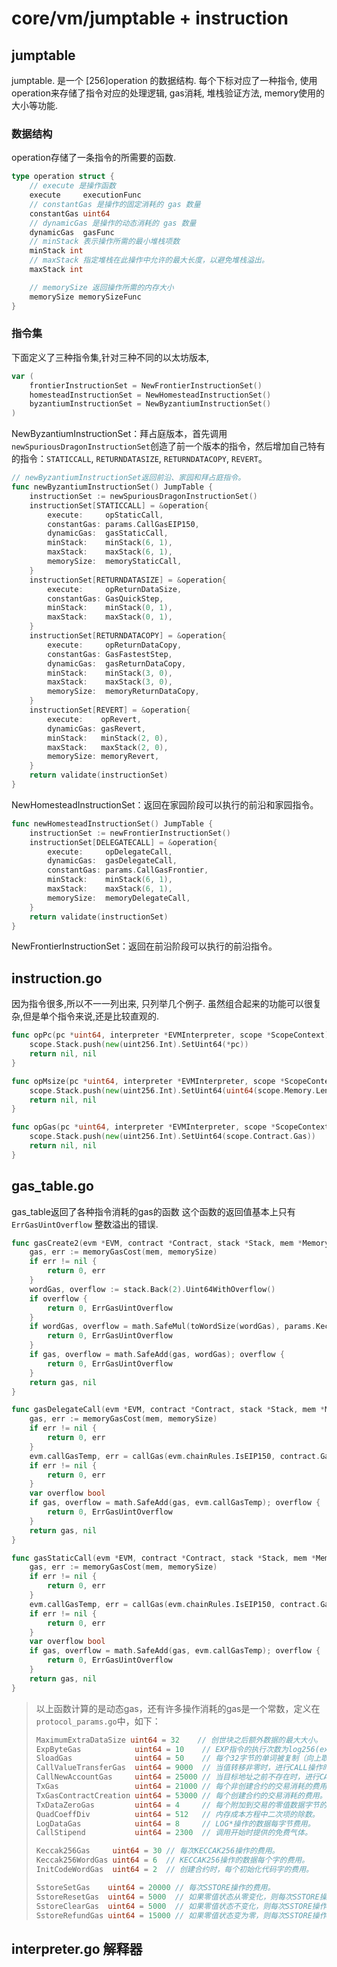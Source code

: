 # core/vm/jumptable + instruction

## jumptable
jumptable. 是一个 [256]operation 的数据结构. 每个下标对应了一种指令, 使用operation来存储了指令对应的处理逻辑, gas消耗, 堆栈验证方法, memory使用的大小等功能.

### 数据结构
operation存储了一条指令的所需要的函数.
```go
type operation struct {
	// execute 是操作函数
	execute     executionFunc
	// constantGas 是操作的固定消耗的 gas 数量
	constantGas uint64
	// dynamicGas 是操作的动态消耗的 gas 数量
	dynamicGas  gasFunc
	// minStack 表示操作所需的最小堆栈项数
	minStack int
	// maxStack 指定堆栈在此操作中允许的最大长度，以避免堆栈溢出。
	maxStack int

	// memorySize 返回操作所需的内存大小
	memorySize memorySizeFunc
}
```

### 指令集
下面定义了三种指令集,针对三种不同的以太坊版本,
```go
var ( 
	frontierInstructionSet = NewFrontierInstructionSet()
	homesteadInstructionSet = NewHomesteadInstructionSet()
	byzantiumInstructionSet = NewByzantiumInstructionSet()
) 
```


NewByzantiumInstructionSet：拜占庭版本，首先调用`newSpuriousDragonInstructionSet`创造了前一个版本的指令，然后增加自己特有的指令：`STATICCALL`, `RETURNDATASIZE`, `RETURNDATACOPY`, `REVERT`。
```go
// newByzantiumInstructionSet返回前沿、家园和拜占庭指令。
func newByzantiumInstructionSet() JumpTable {
	instructionSet := newSpuriousDragonInstructionSet()
	instructionSet[STATICCALL] = &operation{
		execute:     opStaticCall,
		constantGas: params.CallGasEIP150,
		dynamicGas:  gasStaticCall,
		minStack:    minStack(6, 1),
		maxStack:    maxStack(6, 1),
		memorySize:  memoryStaticCall,
	}
	instructionSet[RETURNDATASIZE] = &operation{
		execute:     opReturnDataSize,
		constantGas: GasQuickStep,
		minStack:    minStack(0, 1),
		maxStack:    maxStack(0, 1),
	}
	instructionSet[RETURNDATACOPY] = &operation{
		execute:     opReturnDataCopy,
		constantGas: GasFastestStep,
		dynamicGas:  gasReturnDataCopy,
		minStack:    minStack(3, 0),
		maxStack:    maxStack(3, 0),
		memorySize:  memoryReturnDataCopy,
	}
	instructionSet[REVERT] = &operation{
		execute:    opRevert,
		dynamicGas: gasRevert,
		minStack:   minStack(2, 0),
		maxStack:   maxStack(2, 0),
		memorySize: memoryRevert,
	}
	return validate(instructionSet)
}
```

NewHomesteadInstructionSet：返回在家园阶段可以执行的前沿和家园指令。
```go
func newHomesteadInstructionSet() JumpTable {
	instructionSet := newFrontierInstructionSet()
	instructionSet[DELEGATECALL] = &operation{
		execute:     opDelegateCall,
		dynamicGas:  gasDelegateCall,
		constantGas: params.CallGasFrontier,
		minStack:    minStack(6, 1),
		maxStack:    maxStack(6, 1),
		memorySize:  memoryDelegateCall,
	}
	return validate(instructionSet)
}
```

NewFrontierInstructionSet：返回在前沿阶段可以执行的前沿指令。

## instruction.go
因为指令很多,所以不一一列出来, 只列举几个例子. 虽然组合起来的功能可以很复杂,但是单个指令来说,还是比较直观的.
```go
func opPc(pc *uint64, interpreter *EVMInterpreter, scope *ScopeContext) ([]byte, error) {
	scope.Stack.push(new(uint256.Int).SetUint64(*pc))
	return nil, nil
}

func opMsize(pc *uint64, interpreter *EVMInterpreter, scope *ScopeContext) ([]byte, error) {
    scope.Stack.push(new(uint256.Int).SetUint64(uint64(scope.Memory.Len())))
    return nil, nil
}

func opGas(pc *uint64, interpreter *EVMInterpreter, scope *ScopeContext) ([]byte, error) {
    scope.Stack.push(new(uint256.Int).SetUint64(scope.Contract.Gas))
    return nil, nil
}
```

## gas_table.go
gas_table返回了各种指令消耗的gas的函数 这个函数的返回值基本上只有`ErrGasUintOverflow` 整数溢出的错误.
```go
func gasCreate2(evm *EVM, contract *Contract, stack *Stack, mem *Memory, memorySize uint64) (uint64, error) {
	gas, err := memoryGasCost(mem, memorySize)
	if err != nil {
		return 0, err
	}
	wordGas, overflow := stack.Back(2).Uint64WithOverflow()
	if overflow {
		return 0, ErrGasUintOverflow
	}
	if wordGas, overflow = math.SafeMul(toWordSize(wordGas), params.Keccak256WordGas); overflow {
		return 0, ErrGasUintOverflow
	}
	if gas, overflow = math.SafeAdd(gas, wordGas); overflow {
		return 0, ErrGasUintOverflow
	}
	return gas, nil
}

func gasDelegateCall(evm *EVM, contract *Contract, stack *Stack, mem *Memory, memorySize uint64) (uint64, error) {
    gas, err := memoryGasCost(mem, memorySize)
    if err != nil {
        return 0, err
    }
    evm.callGasTemp, err = callGas(evm.chainRules.IsEIP150, contract.Gas, gas, stack.Back(0))
    if err != nil {
        return 0, err
    }
    var overflow bool
    if gas, overflow = math.SafeAdd(gas, evm.callGasTemp); overflow {
        return 0, ErrGasUintOverflow
    }
    return gas, nil
}

func gasStaticCall(evm *EVM, contract *Contract, stack *Stack, mem *Memory, memorySize uint64) (uint64, error) {
    gas, err := memoryGasCost(mem, memorySize)
    if err != nil {
        return 0, err
    }
    evm.callGasTemp, err = callGas(evm.chainRules.IsEIP150, contract.Gas, gas, stack.Back(0))
    if err != nil {
        return 0, err
    }
    var overflow bool
    if gas, overflow = math.SafeAdd(gas, evm.callGasTemp); overflow {
        return 0, ErrGasUintOverflow
    }
    return gas, nil
}
```

> 以上函数计算的是动态gas，还有许多操作消耗的gas是一个常数，定义在`protocol_params.go`中，如下：
> ```go
> MaximumExtraDataSize uint64 = 32    // 创世块之后额外数据的最大大小。
> ExpByteGas            uint64 = 10    // EXP指令的执行次数为log256(exponent)的上限。
> SloadGas              uint64 = 50    // 每个32字节的单词被复制（向上取整）时的乘数，适用于任何*COPY操作。
> CallValueTransferGas  uint64 = 9000  // 当值转移非零时，进行CALL操作时支付的费用。
> CallNewAccountGas     uint64 = 25000 // 当目标地址之前不存在时，进行CALL操作时支付的费用。
> TxGas                 uint64 = 21000 // 每个非创建合约的交易消耗的费用。注意：在交易之间的调用数据上不需要支付。
> TxGasContractCreation uint64 = 53000 // 每个创建合约的交易消耗的费用。注意：在交易之间的调用数据上不需要支付。
> TxDataZeroGas         uint64 = 4     // 每个附加到交易的零值数据字节的费用。注意：在交易之间的调用数据上不需要支付。
> QuadCoeffDiv          uint64 = 512   // 内存成本方程中二次项的除数。
> LogDataGas            uint64 = 8     // LOG*操作的数据每字节费用。
> CallStipend           uint64 = 2300  // 调用开始时提供的免费气体。
> 
> Keccak256Gas     uint64 = 30 // 每次KECCAK256操作的费用。
> Keccak256WordGas uint64 = 6  // KECCAK256操作的数据每个字的费用。
> InitCodeWordGas  uint64 = 2  // 创建合约时，每个初始化代码字的费用。
> 
> SstoreSetGas    uint64 = 20000 // 每次SSTORE操作的费用。
> SstoreResetGas  uint64 = 5000  // 如果零值状态从零变化，则每次SSTORE操作的费用。
> SstoreClearGas  uint64 = 5000  // 如果零值状态不变化，则每次SSTORE操作的费用。
> SstoreRefundGas uint64 = 15000 // 如果零值状态变为零，则每次SSTORE操作的费用。
> ```

## interpreter.go 解释器






















